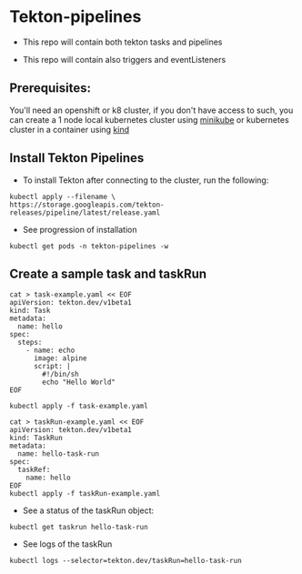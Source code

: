 # Tekton-pipelines

- This repo will contain both tekton tasks and pipelines

- This repo will contain also triggers and eventListeners
## Prerequisites:

You'll need an openshift or k8 cluster, if you don't have access to such, 
you can create a 1 node local kubernetes cluster using [minikube](https://minikube.sigs.k8s.io/docs/start/)
or kubernetes cluster in a container using [kind](https://kind.sigs.k8s.io/docs/user/quick-start/)

## Install Tekton Pipelines

- To install Tekton after connecting to the cluster, run the following:

```shell
kubectl apply --filename \
https://storage.googleapis.com/tekton-releases/pipeline/latest/release.yaml
```

- See progression of installation
```shell
kubectl get pods -n tekton-pipelines -w
```

## Create a sample task and taskRun
```shell
cat > task-example.yaml << EOF
apiVersion: tekton.dev/v1beta1
kind: Task
metadata:
  name: hello
spec:
  steps:
    - name: echo
      image: alpine
      script: |
        #!/bin/sh
        echo "Hello World"
EOF

kubectl apply -f task-example.yaml 
```

```shell
cat > taskRun-example.yaml << EOF
apiVersion: tekton.dev/v1beta1
kind: TaskRun
metadata:
  name: hello-task-run
spec:
  taskRef:
    name: hello
EOF
kubectl apply -f taskRun-example.yaml 
```

- See a status of the taskRun object:
```shell
kubectl get taskrun hello-task-run
```

- See logs of the taskRun
```shell
kubectl logs --selector=tekton.dev/taskRun=hello-task-run
```
